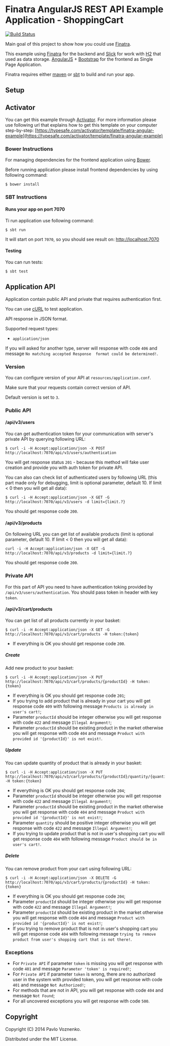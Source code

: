 # Finatra AngularJS REST API Example Application - ShoppingCart

[![Build Status](https://travis-ci.org/pvoznenko/finatra-angular-example.svg?branch=master)](https://travis-ci.org/pvoznenko/finatra-angular-example)

Main goal of this project to show how you could use [Finatra](http://finatra.info/).

This example using [Finatra](http://finatra.info/) for the backend and [Slick](http://slick.typesafe.com/) for work with [H2](http://www.h2database.com/) that used as data storage. 
[AngularJS](https://angularjs.org/) + [Bootstrap](http://getbootstrap.com/) for the frontend as Single Page Application.

Finatra requires either [maven](http://maven.apache.org/) or [sbt](http://www.scala-sbt.org/release/docs/Getting-Started/Setup.html) to build and run your app.

## Setup

## Activator 

You can get this example through [Activator](https://typesafe.com/activator).
For more information please use following url that explains how to get this template on your computer 
step-by-step: [https://typesafe.com/activator/template/finatra-angular-example](https://typesafe.com/activator/template/finatra-angular-example)

### Bower Instructions

For managing dependencies for the frontend application using [Bower](http://bower.io/).

Before running application please install frontend dependencies by using following command:

```
$ bower install
```

### SBT Instructions

#### Runs your app on port 7070

Ti run application use following command:

```
$ sbt run
```

It will start on port `7070`, so you should see result on: [http://localhost:7070](http://localhost:7070)

#### Testing

You can run tests:

```
$ sbt test
```

## Application API

Application contain public API and private that requires authentication first.

You can use [cURL](http://curl.haxx.se/) to test application.

API response in JSON format.

Supported request types:

* `application/json`

If you will asked for another type, server will response with code `406` and message `No matching accepted Response 
format could be determined!`.

### Version

You can configure version of your API at `resources/application.conf`.

Make sure that your requests contain correct version of API.

Default version is set to `3`.

### Public API

#### /api/v3/users

You can get authentication token for your communication with server's private API by querying following URL:

```
$ curl -i -H Accept:application/json -X POST http://localhost:7070/api/v3/users/authentication
```

You will get response status `201` - because this method will fake user creation and provide you with auth token for private API.

You can also can check list of authenticated users by following URL (this part made only for debugging, limit is 
optional parameter, default 10. If limit < 0 then you will get all data):

```
$ curl -i -H Accept:application/json -X GET -G http://localhost:7070/api/v3/users -d limit={limit.?}
```

You should get response code `200`.

#### /api/v3/products

On following URL you can get list of available products (limit is optional parameter, default 10. 
If limit < 0 then you will get all data):
 
```
curl -i -H Accept:application/json -X GET -G http://localhost:7070/api/v3/products -d limit={limit.?}
```

You should get response code `200`.

### Private API

For this part of API you need to have authentication toking provided by `/api/v3/users/authentication`.
You should pass token in header with key `token`.

#### /api/v3/cart/products

You can get list of all products currently in your basket:

```
$ curl -i -H Accept:application/json -X GET -G http://localhost:7070/api/v3/cart/products -H token:{token}
```

* If everything is OK you should get response code `200`.

##### Create

Add new product to your basket:

```
$ curl -i -H Accept:application/json -X PUT http://localhost:7070/api/v3/cart/products/{productId} -H token:{token}
```

* If everything is OK you should get response code `201`;
* If you trying to add product that is already in your cart you will get response code `409` with following 
message `Products is already in user's cart!`;
* Parameter `productId` should be integer otherwise you will get response with code `422` and message `Illegal Argument!`;
* Parameter `productId` should be existing product in the market otherwise you will get response with code `404` and 
message `Product with provided id '{productId}' is not exist!`.

##### Update

You can update quantity of product that is already in your basket:

```
$ curl -i -H Accept:application/json -X PUT http://localhost:7070/api/v3/cart/products/{productId}/quantity/{quantity} -H token:{token}
```

* If everything is OK you should get response code `204`;
* Parameter `productId` should be integer otherwise you will get response with code `422` and message `Illegal Argument!`;
* Parameter `productId` should be existing product in the market otherwise you will get response with code `404` and 
message `Product with provided id '{productId}' is not exist!`;
* Parameter `quantity` should be positive integer otherwise you will get response with code `422` and message `Illegal Argument!`;
* If you trying to update product that is not in user's shopping cart you will get response code `404` with following 
message `Product should be in user's cart!`.

##### Delete

You can remove product from your cart using following URL:

```
$ curl -i -H Accept:application/json -X DELETE -G http://localhost:7070/api/v3/cart/products/{productId} -H token:{token}
```

* If everything is OK you should get response code `204`;
* Parameter `productId` should be integer otherwise you will get response with code `422` and message `Illegal Argument!`;
* Parameter `productId` should be existing product in the market otherwise you will get response with code `404` and 
message `Product with provided id '{productId}' is not exist!`;
* If you trying to remove product that is not in user's shopping cart you will get response code `404` with following 
message `trying to remove product from user's shopping cart that is not there!`.

### Exceptions

* For `Private API` if parameter `token` is missing you will get response with code `401` and message `Parameter 'token' is required!`;
* For `Private API` if parameter `token` is wrong, there are no authorized user in the system with provided token, you 
will get response with code `401` and message `Not Authorized!`;
* For methods that are not in API, you will get response with code `404` and message `Not Found`;
* For all uncovered exceptions you will get response with code `500`.

## Copyright

Copyright (C) 2014 Pavlo Voznenko.

Distributed under the MIT License.
